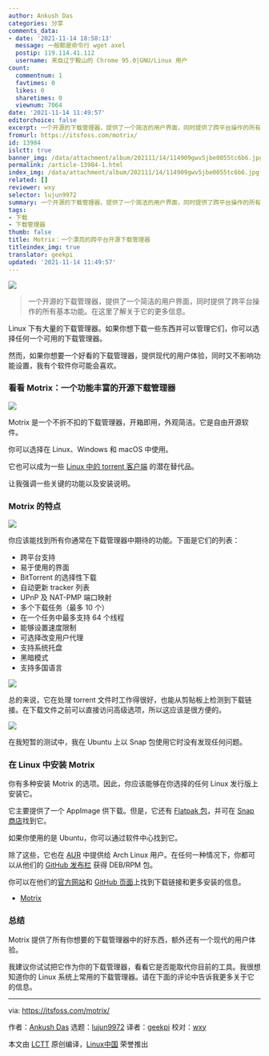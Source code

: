 ```yaml
---
author: Ankush Das
categories: 分享
comments_data:
- date: '2021-11-14 18:58:13'
  message: 一般都是命令行 wget axel
  postip: 119.114.41.112
  username: 来自辽宁鞍山的 Chrome 95.0|GNU/Linux 用户
count:
  commentnum: 1
  favtimes: 0
  likes: 0
  sharetimes: 0
  viewnum: 7064
date: '2021-11-14 11:49:57'
editorchoice: false
excerpt: 一个开源的下载管理器，提供了一个简洁的用户界面，同时提供了跨平台操作的所有基本功能。在这里了解关于它的更多信息。
fromurl: https://itsfoss.com/motrix/
id: 13984
islctt: true
banner_img: /data/attachment/album/202111/14/114909gwv5jbe0055tc6b6.jpg
permalink: /article-13984-1.html
index_img: /data/attachment/album/202111/14/114909gwv5jbe0055tc6b6.jpg.thumb.jpg
related: []
reviewer: wxy
selector: lujun9972
summary: 一个开源的下载管理器，提供了一个简洁的用户界面，同时提供了跨平台操作的所有基本功能。在这里了解关于它的更多信息。
tags:
- 下载
- 下载管理器
thumb: false
title: Motrix：一个漂亮的跨平台开源下载管理器
titleindex_img: true
translator: geekpi
updated: '2021-11-14 11:49:57'
---
```


![](/data/attachment/album/202111/14/114909gwv5jbe0055tc6b6.jpg)



> 
> 一个开源的下载管理器，提供了一个简洁的用户界面，同时提供了跨平台操作的所有基本功能。在这里了解关于它的更多信息。
> 
> 
> 


Linux 下有大量的下载管理器。如果你想下载一些东西并可以管理它们，你可以选择任何一个可用的下载管理器。


然而，如果你想要一个好看的下载管理器，提供现代的用户体验，同时又不影响功能设置，我有个软件你可能会喜欢。


### 看看 Motrix：一个功能丰富的开源下载管理器


![](/data/attachment/album/202111/14/114957fy784p9p56wdc7m7.png)


Motrix 是一个不折不扣的下载管理器，开箱即用，外观简洁。它是自由开源软件。


你可以选择在 Linux、Windows 和 macOS 中使用。


它也可以成为一些 [Linux 中的 torrent 客户端](https://itsfoss.com/best-torrent-ubuntu/) 的潜在替代品。


让我强调一些关键的功能以及安装说明。


### Motrix 的特点


![](/data/attachment/album/202111/14/114958ccw1zyww402bbwuw.png)


你应该能找到所有你通常在下载管理器中期待的功能。下面是它们的列表：


* 跨平台支持
* 易于使用的界面
* BitTorrent 的选择性下载
* 自动更新 tracker 列表
* UPnP 及 NAT-PMP 端口映射
* 多个下载任务（最多 10 个）
* 在一个任务中最多支持 64 个线程
* 能够设置速度限制
* 可选择改变用户代理
* 支持系统托盘
* 黑暗模式
* 支持多国语言


![](/data/attachment/album/202111/14/114958phdr8zxrhrl2iyli.png)


总的来说，它在处理 torrent 文件时工作得很好，也能从剪贴板上检测到下载链接。在下载文件之前可以直接访问高级选项，所以这应该是很方便的。


![](/data/attachment/album/202111/14/114959hwnnn0nntucj59nw.png)


在我短暂的测试中，我在 Ubuntu 上以 Snap 包使用它时没有发现任何问题。


### 在 Linux 中安装 Motrix


你有多种安装 Motrix 的选项。因此，你应该能够在你选择的任何 Linux 发行版上安装它。


它主要提供了一个 AppImage 供下载。但是，它还有 [Flatpak 包](https://itsfoss.com/what-is-flatpak/)，并可在 [Snap 商店](https://itsfoss.com/enable-snap-support-linux-mint/)找到它。


如果你使用的是 Ubuntu，你可以通过软件中心找到它。


除了这些，它也在 [AUR](https://itsfoss.com/aur-arch-linux/) 中提供给 Arch Linux 用户。在任何一种情况下，你都可以从他们的 [GitHub 发布栏](https://github.com/agalwood/Motrix/releases) 获得 DEB/RPM 包。


你可以在他们的[官方网站](https://motrix.app/)和 [GitHub 页面](https://github.com/agalwood/Motrix)上找到下载链接和更多安装的信息。


* [Motrix](https://motrix.app/)


### 总结


Motrix 提供了所有你想要的下载管理器中的好东西，额外还有一个现代的用户体验。


我建议你试试把它作为你的下载管理器，看看它是否能取代你目前的工具。我很想知道你的 Linux 系统上常用的下载管理器。请在下面的评论中告诉我更多关于它的信息。




---


via: <https://itsfoss.com/motrix/>


作者：[Ankush Das](https://itsfoss.com/author/ankush/) 选题：[lujun9972](https://github.com/lujun9972) 译者：[geekpi](https://github.com/geekpi) 校对：[wxy](https://github.com/wxy)


本文由 [LCTT](https://github.com/LCTT/TranslateProject) 原创编译，[Linux中国](https://linux.cn/) 荣誉推出
